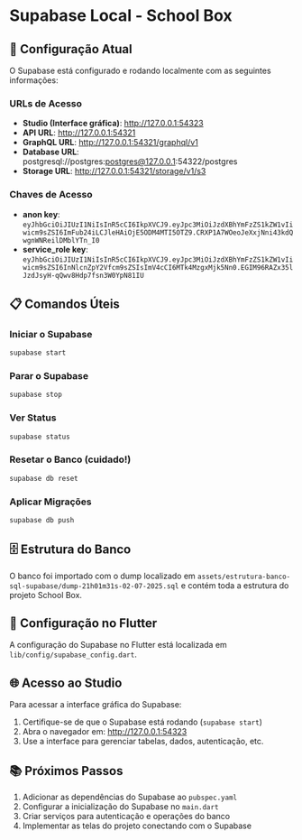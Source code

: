 # Supabase Local - School Box

## 🚀 Configuração Atual

O Supabase está configurado e rodando localmente com as seguintes informações:

### URLs de Acesso
- **Studio (Interface gráfica)**: http://127.0.0.1:54323
- **API URL**: http://127.0.0.1:54321
- **GraphQL URL**: http://127.0.0.1:54321/graphql/v1
- **Database URL**: postgresql://postgres:postgres@127.0.0.1:54322/postgres
- **Storage URL**: http://127.0.0.1:54321/storage/v1/s3

### Chaves de Acesso
- **anon key**: `eyJhbGciOiJIUzI1NiIsInR5cCI6IkpXVCJ9.eyJpc3MiOiJzdXBhYmFzZS1kZW1vIiwicm9sZSI6ImFub24iLCJleHAiOjE5ODM4MTI5OTZ9.CRXP1A7WOeoJeXxjNni43kdQwgnWNReilDMblYTn_I0`
- **service_role key**: `eyJhbGciOiJIUzI1NiIsInR5cCI6IkpXVCJ9.eyJpc3MiOiJzdXBhYmFzZS1kZW1vIiwicm9sZSI6InNlcnZpY2Vfcm9sZSIsImV4cCI6MTk4MzgxMjk5Nn0.EGIM96RAZx35lJzdJsyH-qQwv8Hdp7fsn3W0YpN81IU`

## 📋 Comandos Úteis

### Iniciar o Supabase
```bash
supabase start
```

### Parar o Supabase
```bash
supabase stop
```

### Ver Status
```bash
supabase status
```

### Resetar o Banco (cuidado!)
```bash
supabase db reset
```

### Aplicar Migrações
```bash
supabase db push
```

## 🗄️ Estrutura do Banco

O banco foi importado com o dump localizado em `assets/estrutura-banco-sql-supabase/dump-21h01m31s-02-07-2025.sql` e contém toda a estrutura do projeto School Box.

## 🔧 Configuração no Flutter

A configuração do Supabase no Flutter está localizada em `lib/config/supabase_config.dart`.

## 🌐 Acesso ao Studio

Para acessar a interface gráfica do Supabase:
1. Certifique-se de que o Supabase está rodando (`supabase start`)
2. Abra o navegador em: http://127.0.0.1:54323
3. Use a interface para gerenciar tabelas, dados, autenticação, etc.

## 📚 Próximos Passos

1. Adicionar as dependências do Supabase ao `pubspec.yaml`
2. Configurar a inicialização do Supabase no `main.dart`
3. Criar serviços para autenticação e operações do banco
4. Implementar as telas do projeto conectando com o Supabase 
